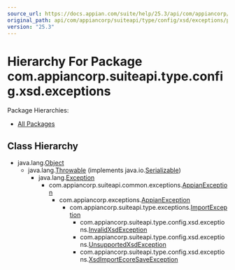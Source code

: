```yaml
---
source_url: https://docs.appian.com/suite/help/25.3/api/com/appiancorp/suiteapi/type/config/xsd/exceptions/package-tree.html
original_path: api/com/appiancorp/suiteapi/type/config/xsd/exceptions/package-tree.html
version: "25.3"
---
```


# Hierarchy For Package com.appiancorp.suiteapi.type.config.xsd.exceptions

Package Hierarchies:

-   [All Packages](../../../../../../../overview-tree.html)

## Class Hierarchy

-   java.lang.[Object](https://docs.oracle.com/en/java/javase/17/docs/api/java.base/java/lang/Object.html "class or interface in java.lang")
    -   java.lang.[Throwable](https://docs.oracle.com/en/java/javase/17/docs/api/java.base/java/lang/Throwable.html "class or interface in java.lang") (implements java.io.[Serializable](https://docs.oracle.com/en/java/javase/17/docs/api/java.base/java/io/Serializable.html "class or interface in java.io"))
        -   java.lang.[Exception](https://docs.oracle.com/en/java/javase/17/docs/api/java.base/java/lang/Exception.html "class or interface in java.lang")
            -   com.appiancorp.suiteapi.common.exceptions.[AppianException](../../../../common/exceptions/AppianException.html "class in com.appiancorp.suiteapi.common.exceptions")
                -   com.appiancorp.exceptions.[AppianException](../../../../../exceptions/AppianException.html "class in com.appiancorp.exceptions")
                    -   com.appiancorp.suiteapi.type.exceptions.[ImportException](../../../exceptions/ImportException.html "class in com.appiancorp.suiteapi.type.exceptions")
                        -   com.appiancorp.suiteapi.type.config.xsd.exceptions.[InvalidXsdException](InvalidXsdException.html "class in com.appiancorp.suiteapi.type.config.xsd.exceptions")
                        -   com.appiancorp.suiteapi.type.config.xsd.exceptions.[UnsupportedXsdException](UnsupportedXsdException.html "class in com.appiancorp.suiteapi.type.config.xsd.exceptions")
                        -   com.appiancorp.suiteapi.type.config.xsd.exceptions.[XsdImportEcoreSaveException](XsdImportEcoreSaveException.html "class in com.appiancorp.suiteapi.type.config.xsd.exceptions")
